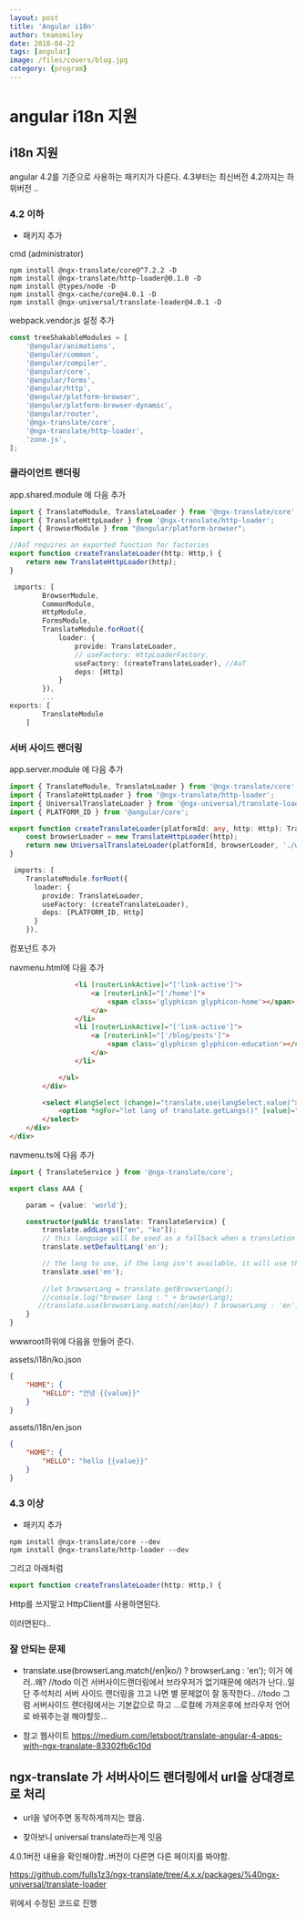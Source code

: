 ```yaml
---
layout: post
title: 'Angular i18n' 
author: teamsmiley 
date: 2018-04-22
tags: [angular]
image: /files/covers/blog.jpg
category: {program}
---
```


# angular i18n 지원 

## i18n 지원 

angular 4.2를 기준으로 사용하는 패키지가 다른다. 4.3부터는 최신버전 4.2까지는 하위버전 ..

### 4.2 이하 
* 패키지 추가 

cmd (administrator)

```
npm install @ngx-translate/core@^7.2.2 -D 
npm install @ngx-translate/http-loader@0.1.0 -D
npm install @types/node -D
npm install @ngx-cache/core@4.0.1 -D
npm install @ngx-universal/translate-loader@4.0.1 -D
```

webpack.vendor.js 설정 추가 
```ts
const treeShakableModules = [
    '@angular/animations',
    '@angular/common',
    '@angular/compiler',
    '@angular/core',
    '@angular/forms',
    '@angular/http',
    '@angular/platform-browser',
    '@angular/platform-browser-dynamic',
    '@angular/router',
    '@ngx-translate/core',
    '@ngx-translate/http-loader',
    'zone.js',
];
```

### 클라이언트 랜더링

app.shared.module 에 다음 추가

```ts
import { TranslateModule, TranslateLoader } from '@ngx-translate/core';
import { TranslateHttpLoader } from '@ngx-translate/http-loader';
import { BrowserModule } from "@angular/platform-browser";

//AoT requires an exported function for factories
export function createTranslateLoader(http: Http,) {
    return new TranslateHttpLoader(http);
}

 imports: [
        BrowserModule,
        CommonModule,
        HttpModule,
        FormsModule,
        TranslateModule.forRoot({
            loader: {
                provide: TranslateLoader,
                // useFactory: HttpLoaderFactory,
                useFactory: (createTranslateLoader), //AoT
                deps: [Http]
            }
        }),
        ...
exports: [
        TranslateModule
    ]      
```

### 서버 사이드 랜더링 

app.server.module 에 다음 추가 

```ts
import { TranslateModule, TranslateLoader } from '@ngx-translate/core';
import { TranslateHttpLoader } from '@ngx-translate/http-loader';
import { UniversalTranslateLoader } from '@ngx-universal/translate-loader';
import { PLATFORM_ID } from '@angular/core';

export function createTranslateLoader(platformId: any, http: Http): TranslateLoader {
    const browserLoader = new TranslateHttpLoader(http);
    return new UniversalTranslateLoader(platformId, browserLoader, './wwwroot/assets/i18n');
}

 imports: [
    TranslateModule.forRoot({
      loader: {
        provide: TranslateLoader,
        useFactory: (createTranslateLoader),
        deps: [PLATFORM_ID, Http]
      }
    }),

```

컴포넌트 추가

navmenu.html에 다음 추가

```html
                <li [routerLinkActive]="['link-active']">
                    <a [routerLink]="['/home']">
                        <span class='glyphicon glyphicon-home'></span> {{ 'NAV.HOME' | translate }}
                    </a>
                </li>
                <li [routerLinkActive]="['link-active']">
                    <a [routerLink]="['/blog/posts']">
                        <span class='glyphicon glyphicon-education'></span> {{ 'NAV.BLOG' | translate }}
                    </a>
                </li>

            </ul>
        </div>

        <select #langSelect (change)="translate.use(langSelect.value)">
            <option *ngFor="let lang of translate.getLangs()" [value]="lang" [selected]="lang === translate.currentLang">{{ lang }}</option>
        </select>
    </div>
</div>

```
navmenu.ts에 다음 추가 
```ts
import { TranslateService } from '@ngx-translate/core';

export class AAA {

    param = {value: 'world'};

    constructor(public translate: TranslateService) {
        translate.addLangs(["en", "ko"]);
        // this language will be used as a fallback when a translation isn't found in the current language
        translate.setDefaultLang('en');

        // the lang to use, if the lang isn't available, it will use the current loader to get them
        translate.use('en');
        
        //let browserLang = translate.getBrowserLang();
        //console.log("browser lang : " + browserLang); 
       //translate.use(browserLang.match(/en|ko/) ? browserLang : 'en');
    }
}
```

wwwroot하위에 다음을 만들어 준다. 

assets/i18n/ko.json
```json
{
    "HOME": {
        "HELLO": "안녕 {{value}}"
    }
}
```
assets/i18n/en.json
```json
{
    "HOME": {
        "HELLO": "hello {{value}}"
    }
}
```

### 4.3 이상 
* 패키지 추가 

```
npm install @ngx-translate/core --dev
npm install @ngx-translate/http-loader --dev
```

그리고  아래처럼 
```ts
export function createTranslateLoader(http: Http,) {
```
Http를 쓰지말고 HttpClient를 사용하면된다.

이러면된다..

### 잘 안되는 문제 


* translate.use(browserLang.match(/en|ko/) ? browserLang : 'en'); 이거 에러..왜? //todo
이건 서버사이드랜더링에서 브라우저가 없기때문에 에러가 난다..일단 주석처리 
서버 사이드 랜더링을 끄고 나면 별 문제없이 잘 동작한다..
//todo 그럼 서버사이드 랜더링에서는 기본값으로 하고 ...로컬에 가져온후에 브라우저 언어로 바꿔주는걸 해야할듯...

* 참고 웹사이트 
<https://medium.com/letsboot/translate-angular-4-apps-with-ngx-translate-83302fb6c10d>

## ngx-translate 가 서버사이드 랜더링에서 url을 상대경로로 처리

* url을 넣어주면 동작하게까지는 했음.

* 찾아보니 universal translate라는게 잇음  

4.0.1버전 내용을 확인해야함..버전이 다른면 다른 페이지를 봐야함.

<https://github.com/fulls1z3/ngx-translate/tree/4.x.x/packages/%40ngx-universal/translate-loader>

위에서 수정된 코드로 진행


